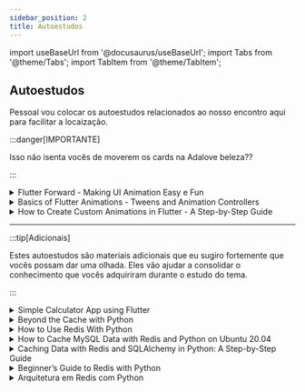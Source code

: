 ```yaml
---
sidebar_position: 2
title: Autoestudos
---
```


import useBaseUrl from '@docusaurus/useBaseUrl';
import Tabs from '@theme/Tabs';
import TabItem from '@theme/TabItem';

## Autoestudos

Pessoal vou colocar os autoestudos relacionados ao nosso encontro aqui para facilitar a locaização.

:::danger[IMPORTANTE]

Isso não isenta vocês de moverem os cards na Adalove beleza??

:::

<details> 
        <summary mdxType="summary">	Flutter Forward - Making UI Animation Easy e Fun</summary>

        - https://www.youtube.com/watch?v=lxkFL9disq0
</details> 

<details> 
        <summary mdxType="summary">	Basics of Flutter Animations - Tweens and Animation Controllers</summary>

        - https://flexiple.com/app/basics-of-flutter-animations
</details> 

<details> 
        <summary mdxType="summary">	How to Create Custom Animations in Flutter - A Step-by-Step Guide</summary>

        - https://www.freecodecamp.org/news/creating-custom-animations-in-flutter/
</details> 

---

:::tip[Adicionais]

Estes autoestudos são materiais adicionais que eu sugiro fortemente que vocês possam  dar uma olhada. Eles vão ajudar a consolidar o conhecimento que vocês adquiriram durante o estudo do tema.

:::

<details> 
        <summary mdxType="summary">	Simple Calculator App using Flutter</summary>

        - https://www.geeksforgeeks.org/simple-calculator-app-using-flutter/
</details> 

<details> 
        <summary mdxType="summary">	Beyond the Cache with Python</summary>

        - https://redis.io/blog/beyond-the-cache-with-python/
</details> 

<details> 
        <summary mdxType="summary">	How to Use Redis With Python</summary>

        ***IMPORTANTE:*** Não fazer a instalação local primeiro! Tentar utilizar com um container Docker.

        - https://realpython.com/python-redis/
</details> 

<details> 
        <summary mdxType="summary">	How to Cache MySQL Data with Redis and Python on Ubuntu 20.04</summary>

        ***IMPORTANTE:*** A implementação está realizada com MySQL, mas está muito interessante a forma como ela foi realizada.

        - https://docs.vultr.com/how-to-cache-mysql-data-with-redis-and-python-on-ubuntu-20-04
</details> 

<details> 
        <summary mdxType="summary">	Caching Data with Redis and SQLAlchemy in Python: A Step-by-Step Guide</summary>

        - https://levelup.gitconnected.com/caching-data-with-redis-and-sqlalchemy-in-python-a-step-by-step-guide-97f898f55ef
</details> 

<details> 
        <summary mdxType="summary">	Beginner’s Guide to Redis with Python</summary>

        - https://www.askpython.com/python/examples/redis-with-python
</details> 

<details> 
        <summary mdxType="summary">	Arquitetura em Redis com Python</summary>

        - https://www.youtube.com/watch?v=5iVUNGgOuYw&list=PLAgbpJQADBGL5sHYTGurgjfhSvvaGFHmt&index=1
</details> 




